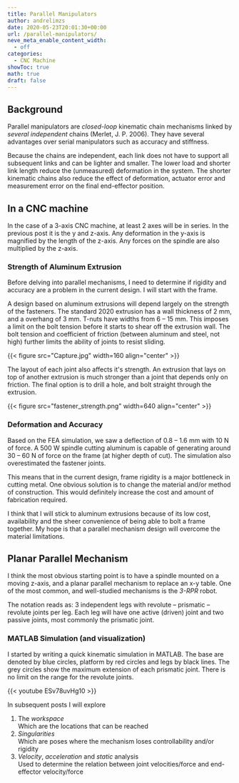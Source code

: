 ```yaml
---
title: Parallel Manipulators
author: andrelimzs
date: 2020-05-23T20:01:30+00:00
url: /parallel-manipulators/
neve_meta_enable_content_width:
  - off
categories:
  - CNC Machine
showToc: true
math: true
draft: false
---
```

## Background

Parallel manipulators are _closed-loop_ kinematic chain mechanisms linked by _several independent_ chains (Merlet, J. P. 2006). They have several advantages over serial manipulators such as accuracy and stiffness.

Because the chains are independent, each link does not have to support all subsequent links and can be lighter and smaller. The lower load and shorter link length reduce the (unmeasured) deformation in the system. The shorter kinematic chains also reduce the effect of deformation, actuator error and measurement error on the final end-effector position.

## In a CNC machine

In the case of a 3-axis CNC machine, at least 2 axes will be in series. In the previous post it is the y and z-axis. Any deformation in the y-axis is magnified by the length of the z-axis. Any forces on the spindle are also multiplied by the z-axis.

### Strength of Aluminum Extrusion

Before delving into parallel mechanisms, I need to determine if rigidity and accuracy are a problem in the current design. I will start with the frame.

A design based on aluminum extrusions will depend largely on the strength of the fasteners. The standard 2020 extrusion has a wall thickness of 2 mm, and a overhang of 3 mm. T-nuts have widths from 6 &#8211; 15 mm. This imposes a limit on the bolt tension before it starts to shear off the extrusion wall. The bolt tension and coefficient of friction (between aluminum and steel, not high) further limits the ability of joints to resist sliding.

{{< figure src="Capture.jpg" width=160  align="center" >}}

The layout of each joint also affects it's strength. An extrusion that lays on top of another extrusion is much stronger than a joint that depends only on friction. The final option is to drill a hole, and bolt straight through the extrusion.

{{< figure src="fastener_strength.png" width=640  align="center" >}}

### Deformation and Accuracy

Based on the FEA simulation, we saw a deflection of 0.8 &#8211; 1.6 mm with 10 N of force. A 500 W spindle cutting aluminum is capable of generating around 30 &#8211; 60 N of force on the frame (at higher depth of cut). The simulation also overestimated the fastener joints.

This means that in the current design, frame rigidity is a major bottleneck in cutting metal. One obvious solution is to change the material and/or method of construction. This would definitely increase the cost and amount of fabrication required.

I think that I will stick to aluminum extrusions because of its low cost, availability and the sheer convenience of being able to bolt a frame together. My hope is that a parallel mechanism design will overcome the material limitations.

## Planar Parallel Mechanism

I think the most obvious starting point is to have a spindle mounted on a moving z-axis, and a planar parallel mechanism to replace an x-y table. One of the most common, and well-studied mechanisms is the _3-RPR_ robot.

The notation reads as: 3 independent legs with revolute &#8211; prismatic &#8211; revolute joints per leg. Each leg will have one active (driven) joint and two passive joints, most commonly the prismatic joint.

### MATLAB Simulation (and visualization)

I started by writing a quick kinematic simulation in MATLAB. The base are denoted by blue circles, platform by red circles and legs by black lines. The grey circles show the maximum extension of each prismatic joint. There is no limit on the range for the revolute joints.

{{< youtube ESv78uvHg10 >}}



In subsequent posts I will explore

1. The _workspace_ \
  Which are the locations that can be reached
2. _Singularities_ \
  Which are poses where the mechanism loses controllability and/or rigidity
3. _Velocity_, _acceleration_ and _static_ analysis \
  Used to determine the relation between joint velocities/force and end-effector velocity/force

